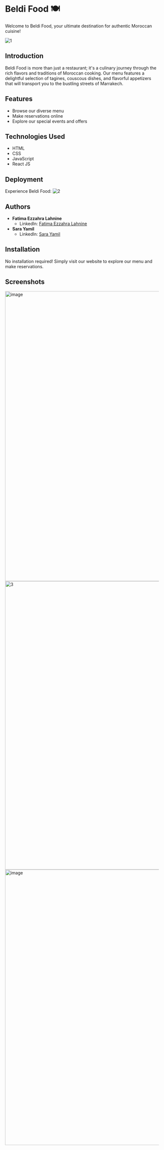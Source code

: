 # Beldi Food 🍽️

Welcome to Beldi Food, your ultimate destination for authentic Moroccan cuisine!

![1](https://github.com/SaraYamil/BeldiFoodWebstack/assets/43785364/90878c88-4b9b-432e-9f0e-8e47868fbb11)

## Introduction

Beldi Food is more than just a restaurant; it's a culinary journey through the rich flavors and traditions of Moroccan cooking. Our menu features a delightful selection of tagines, couscous dishes, and flavorful appetizers that will transport you to the bustling streets of Marrakech.

## Features

- Browse our diverse menu
- Make reservations online
- Explore our special events and offers

## Technologies Used

- HTML
- CSS
- JavaScript
- React JS

## Deployment

Experience Beldi Food: ![2](https://github.com/SaraYamil/BeldiFoodWebstack/assets/43785364/2a766c9f-ac7d-41ae-bc01-ef95244632b1)

## Authors

- **Fatima Ezzahra Lahnine**
  - LinkedIn: [Fatima Ezzahra Lahnine](https://www.linkedin.com/in/fatima-ezzahra-lahnine)
- **Sara Yamil**
  - LinkedIn: [Sara Yamil](https://www.linkedin.com/in/sarayamil)

## Installation

No installation required! Simply visit our website to explore our menu and make reservations.

## Screenshots

<img width="946" alt="image" src="https://github.com/Fatimaezzahralah/BeldiFood/assets/128908115/517f19d7-33e4-42ef-a3bc-acd6c345c323">
<img width="941" alt="3" src="https://github.com/SaraYamil/BeldiFoodWebstack/assets/43785364/b2d6a1ae-c71b-4998-82cf-f53586193efa">

<img width="899" alt="image" src="https://github.com/SaraYamil/BeldiFoodWebstack/assets/128908115/b6109400-c746-45a5-a7e2-87c3cfa5014d">


